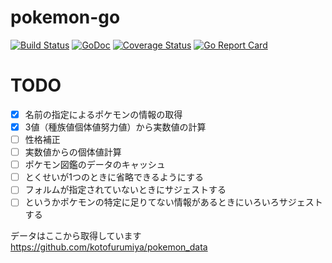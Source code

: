 # pokemon-go

[![Build Status](https://travis-ci.org/kjfsm/pokemon-go.svg?branch=master)](https://travis-ci.org/kjfsm/pokemon-go) [![GoDoc](https://godoc.org/github.com/kjfsm/pokemon-go?status.svg)](https://godoc.org/github.com/kjfsm/pokemon-go) [![Coverage Status](https://coveralls.io/repos/github/kjfsm/pokemon-go/badge.svg)](https://coveralls.io/github/kjfsm/pokemon-go) [![Go Report Card](https://goreportcard.com/badge/github.com/kjfsm/pokemon-go)](https://goreportcard.com/report/github.com/kjfsm/pokemon-go)

# TODO

- [x] 名前の指定によるポケモンの情報の取得
- [x] 3値（種族値個体値努力値）から実数値の計算
- [ ] 性格補正
- [ ] 実数値からの個体値計算
- [ ] ポケモン図鑑のデータのキャッシュ
- [ ] とくせいが1つのときに省略できるようにする
- [ ] フォルムが指定されていないときにサジェストする
- [ ] というかポケモンの特定に足りてない情報があるときにいろいろサジェストする

データはここから取得しています https://github.com/kotofurumiya/pokemon_data
